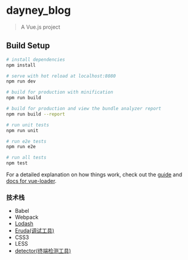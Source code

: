 # dayney_blog


> A Vue.js project

## Build Setup

``` bash
# install dependencies
npm install

# serve with hot reload at localhost:8080
npm run dev

# build for production with minification
npm run build

# build for production and view the bundle analyzer report
npm run build --report

# run unit tests
npm run unit

# run e2e tests
npm run e2e

# run all tests
npm test
```

For a detailed explanation on how things work, check out the [guide](http://vuejs-templates.github.io/webpack/) and [docs for vue-loader](http://vuejs.github.io/vue-loader).

### 技术栈
- Babel
- Webpack
- [Lodash](https://www.lodashjs.com/)
- [Eruda(调试工具)](https://github.com/huruji/eruda-webpack-plugin/blob/master/README.md)
- CSS3
- LESS
- [detector(终端检测工具)](https://github.com/hotoo/detector)
